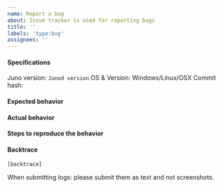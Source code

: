 ```yaml
---
name: Report a bug
about: Issue tracker is used for reporting bugs
title: ''
labels: 'type:bug'
assignees: ''
---
```


#### Specifications

Juno version: `Junod version`
OS & Version: Windows/Linux/OSX
Commit hash: 

#### Expected behavior


#### Actual behavior


#### Steps to reproduce the behavior


#### Backtrace

````
[backtrace]
````

When submitting logs: please submit them as text and not screenshots.
